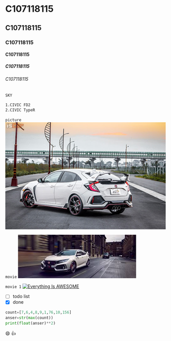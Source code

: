 # C107118115
## C107118115
### C107118115
#### C107118115
##### C107118115
###### C107118115


`SKY`

```SKY
1.CIVIC FD2 
2.CIVIC TypeR 

```

`picture`
![Honda](TypeR.jpg "Honda")

`movie`
[![Everything Is AWESOME](images.jpg)](https://www.youtube.com/watch?v=WbP7Q4LYv7A")

`movie 1`
[![Everything Is AWESOME](https://img.youtube.com/vi/MzlHvhkN1CU/0.jpg)](https://www.youtube.com/watch?v=MzlHvhkN1CU "Everything Is AWESOME")


- [ ] todo list
- [x] done

```python
count=[7,6,4,8,9,1,76,10,156]
anser=str(max(count))
print(float(anser)**2)
```

:smile:
:+1:
